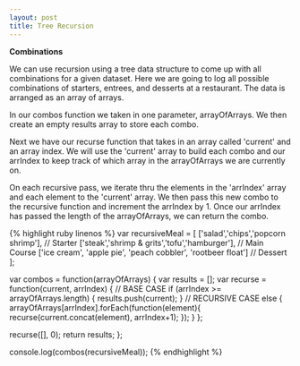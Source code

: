 ```yaml
---
layout: post
title: Tree Recursion
---
```

**Combinations**

We can use recursion using a tree data structure to come up with all combinations for a given dataset. Here we are going to log all possible combinations of starters, entrees, and desserts at a restaurant.  The data is arranged as an array of arrays.

In our combos function we taken in one parameter, arrayOfArrays.  We then create an empty results array to store each combo.

Next we have our recurse function that takes in an array called 'current' and an array index.  We will use the 'current' array to build each combo and our arrIndex to keep track of which array in the arrayOfArrays we are currently on.

On each recursive pass, we iterate thru the elements in the 'arrIndex' array and each element to the 'current' array.  We then pass this new combo to the recursive function and increment the arrIndex by 1.  Once our arrIndex has passed the length of the arrayOfArrays, we can return the combo.


{% highlight ruby linenos %}
var recursiveMeal = [
  ['salad','chips','popcorn shrimp'], // Starter
  ['steak','shrimp & grits','tofu','hamburger'], // Main Course
  ['ice cream', 'apple pie', 'peach cobbler', 'rootbeer float']  // Dessert
];


var combos = function(arrayOfArrays) {
  var results = [];
  var recurse = function(current, arrIndex) {
    // BASE CASE
    if (arrIndex >= arrayOfArrays.length) {
      results.push(current);
    }
    // RECURSIVE CASE
    else {
      arrayOfArrays[arrIndex].forEach(function(element){
        recurse(current.concat(element), arrIndex+1);
      });
    }
  };
  
  recurse([], 0);
  return results;
};

console.log(combos(recursiveMeal));
{% endhighlight %}

